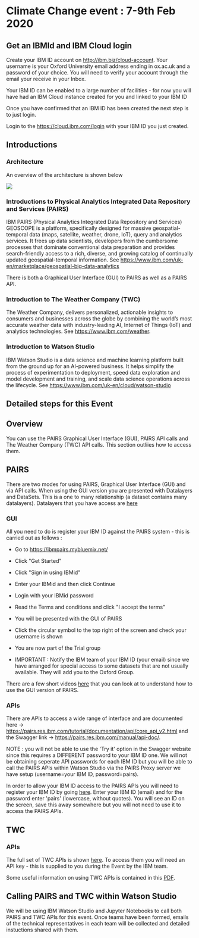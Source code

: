 # Climate Change event : 7-9th Feb 2020

## Get an IBMId and IBM Cloud login

Create your IBM ID account on http://ibm.biz/cloud-account. Your username is your Oxford University email address ending in ox.ac.uk and a password of your choice. You will need to verify your account through the email your receive in your Inbox.

Your IBM ID can be enabled to a large number of facilities - for now you will have had an IBM Cloud instance created for you and linked to your IBM ID

Once you have confirmed that an IBM ID has been created the next step is to just login.

Login to the https://cloud.ibm.com/login with your IBM ID you just created.

## Introductions

<deadline for pairs gui>

### Architecture

An overview of the architecture is shown below

![](https://github.com/kwiatks/climate-change-setup-oxford/blob/master/images/ox-architecture.png)

### Introductions to Physical Analytics Integrated Data Repository and Services (PAIRS)

IBM PAIRS (Physical Analytics Integrated Data Repository and Services) GEOSCOPE is a platform, specifically designed for massive geospatial-temporal data (maps, satellite, weather, drone, IoT), query and analytics services. It frees up data scientists, developers from the cumbersome processes that dominate conventional data preparation and provides search-friendly access to a rich, diverse, and growing catalog of continually updated geospatial-temporal information.  See https://www.ibm.com/uk-en/marketplace/geospatial-big-data-analytics

There is both a Graphical User Interface (GUI) to PAIRS as well as a PAIRS API.

### Introduction to The Weather Company (TWC)

The Weather Company, delivers personalized, actionable insights to consumers and businesses across the globe by combining the world’s most accurate weather data with industry-leading AI, Internet of Things (IoT) and analytics technologies. See https://www.ibm.com/weather.

### Introduction to Watson Studio

IBM Watson Studio is a data science and machine learning platform built from the ground up for an AI-powered business. It helps simplify the process of experimentation to deployment, speed data exploration and model development and training, and scale data science operations across the lifecycle.  See https://www.ibm.com/uk-en/cloud/watson-studio

## Detailed steps for this Event

## Overview

You can use the PAIRS Graphical User Interface (GUI), PAIRS API calls and The Weather Company (TWC) API calls.  This section outliies how to access them.

## PAIRS

There are two modes for using PAIRS, Graphical User Interface (GUI) and via API calls.  When using the GUI version you are presented with Datalayers and DataSets.  This is a one to many relationship (a dataset contains many datalayers).  Datalayers that you have access are [here](https://github.com/kwiatks/climate-change-setup-oxford/blob/master/PAIRS-datasets-datalayers-lists.xlsx)

### GUI
All you need to do is register your IBM ID against the PAIRS system - this is carried out as follows :
- Go to https://ibmpairs.mybluemix.net/
- Click "Get Started"
- Click "Sign in using IBMid"
- Enter your IBMid and then click Continue
- Login with your IBMid password
- Read the Terms and conditions and click "I accept the terms"
- You will be presented with the GUI of PAIRS
- Click the circular symbol to the top right of the screen and check your username is shown
- You are now part of the Trial group

- IMPORTANT : Notify the IBM team of your IBM ID (your email) since we have arranged for special access to some datasets that are not usually available.  They will add you to the Oxford Group.

There are a few short videos [here](https://www.youtube.com/playlist?list=PL0VD16H1q5IO3sP-i667TVyn4OsSP6kPc) that you can look at to understand how to use the GUI version of PAIRS.

### APIs
There are APIs to access a wide range of interface and are documented here ->  https://pairs.res.ibm.com/tutorial/documentation/api/core_api_v2.html and the Swagger link -> https://pairs.res.ibm.com/manual/api-doc/.  

NOTE : you will not be able to use the 'Try it' option in the Swagger website since this requires a DIFFERENT password to your IBM ID one.  We will not be obtaining seperate API passwords for each IBM ID but you will be able to call the PAIRS APIs within Watson Studio via the PAIRS Proxy server we have setup (username=your IBM ID, password=pairs).

In order to allow your IBM ID access to the PAIRS APIs you will need to register your IBM ID by going [here](http://ibm.biz/pairs-api-register).  Enter your IBM ID (email) and for the password enter 'pairs' (lowercase, without quotes).  You will see an ID on the screen, save this away somewhere but you will not need to use it to access the PAIRS APIs.

## TWC

### APIs
The full set of TWC APIs is shown [here](https://docs.google.com/document/d/15Ru_3wdMgpbM4aOCm-4qNAnRfjx2w-Ruw3lnr8Hnodk/edit).  To access them you will need an API key - this is supplied to you during the Event by the IBM team.

Some useful information on using TWC APIs is contained in this [PDF](https://github.com/kwiatks/climate-change-setup-oxford/blob/master/TWC%20Data%20Package%20Summary.pdf).

## Calling PAIRS and TWC within Watson Studio

We will be using IBM Watson Studio and Jupyter Notebooks to call both PAIRS and TWC APIs for this event.  Once teams have been formed, emails of the technical representatives in each team will be collected and detailed instuctions shared with them.


